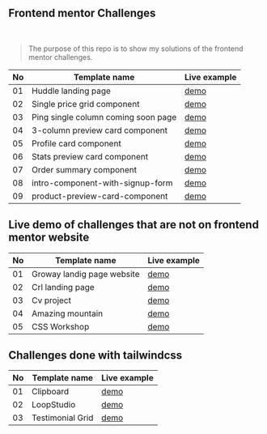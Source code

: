 ## Frontend mentor Challenges

<br/>

> The purpose of this repo is to show my solutions of the frontend mentor challenges.

| No  | Template name                       | Live example                                                       |
| --- | ----------------------------------- | ------------------------------------------------------------------ |
| 01  | Huddle landing page                 | [demo](https://the-huddle-landing-page.netlify.app/)               |
| 02  | Single price grid component         | [demo](https://the-single-price-grid-component-master.netlify.app) |
| 03  | Ping single column coming soon page | [demo](https://the-ping-coming-soon-page.netlify.app)              |
| 04  | 3-column preview card component     | [demo](https://the-three-column-preview-card.netlify.app)          |
| 05  | Profile card component              | [demo](https://the-profile-card-component.netlify.app)             |
| 06  | Stats preview card component        | [demo](https://frontend-mentor-challenges-tawny.vercel.app)        |
| 07  | Order summary component             | [demo](https://the-order-summary-component.netlify.app)            |
| 08  | intro-component-with-signup-form    | [demo](https://the-intro-component-with-signup-form.netlify.app)   |
| 09  | product-preview-card-component      | [demo](https://the-product-preview-card-component.netlify.app/)    |

## Live demo of challenges that are not on frontend mentor website

| No  | Template name              | Live example                                      |
| --- | -------------------------- | ------------------------------------------------- |
| 01  | Groway landig page website | [demo](https://groway-analytics.netlify.app)      |
| 02  | Crl landing page           | [demo](https://crl-webpage.netlify.app)           |
| 03  | Cv project                 | [demo](https://the-cv-project.netlify.app/)       |
| 04  | Amazing mountain           | [demo](https://the-amazing-mountain.netlify.app/) |
| 05  | CSS Workshop               | [demo](https://css-workshop.netlify.app/)         |

## Challenges done with tailwindcss

| No  | Template name    | Live example                                              |
| --- | ---------------- | --------------------------------------------------------- |
| 01  | Clipboard        | [demo](https://the-clipboard-frontend-mentor.netlify.app) |
| 02  | LoopStudio       | [demo](https://theloopsite.netlify.app)                   |
| 03  | Testimonial Grid | [demo](https://the-testimonial-grid.netlify.app/)         |
